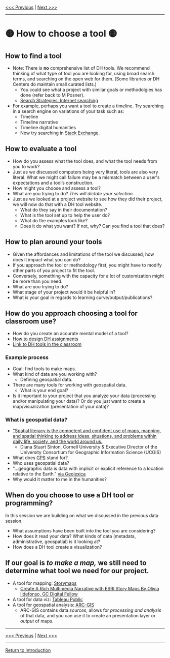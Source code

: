 
[<<< Previous](why.md) | [Next >>>](async.md) 

-------

# :yellow_circle: How to choose a tool :yellow_circle:   
## How to find a tool       
* Note: There is **no** comprehensive list of DH tools. We recommend thinking of what type of tool you are looking for, using broad search terms, and searching on the open web for them. (Some libraries or DH Centers do maintain small curated lists.) 
    * You could see what a project with similar goals or methodolgies has done (refer back to M Posner). 
    * [Search Strategies: Internet searching](https://guides.smu.edu/searchstrategies)
* For example, perhaps you want a tool to create a timeline. Try searching in a search engine on variations of your task such as:
    * Timeline
    * Timeline narrative 
    * Timeline digital humanities 
    * Now try searching in [Stack Exchange](https://stackexchange.com/).

## How to evaluate a tool
* How do you assess what the tool does, and what the tool needs from you to work? 
* Just as we discussed computers being very literal, tools are also very literal. What we might call failure may be a mismatch between a user's expectations and a tool’s construction. 
* How might you choose and assess a tool?
* What are you trying to do? *This will dictate your selection.*  
* Just as we looked at a project website to see how they did their project, we will now do that with a DH tool website.
    * What do they say in their documentation?
    * What is the tool set up to help the user do?
    * What do the examples look like?
    * Does it do what you want? If not, why? Can you find a tool that does?

## How to plan around your tools 
* Given the affordances and limitations of the tool we discussed, how does it impact what you can do? 
* If you approach the tool or methodology first, you might have to modify other parts of you project to fit the tool. 
* Conversely, something with the capacity for a lot of customization might be more than you need. 
* What are you trying to do? 
* What stage of your project would it be helpful in? 
* What is your goal in regards to learning curve/output/publications?  

## How do you approach choosing a tool for classroom use? 
* How do you create an accurate mental model of a tool? 
* [How to design DH assignments](https://docs.google.com/presentation/d/1NfKpBmQ_zTgORmcaLemTEfF_obj16CVej2iebTTlgEc/edit)
* [Link to DH tools in the classroom](https://github.com/SouthernMethodistUniversity/dhclass)

### Example process
* Goal: find tools to make maps. 
* What kind of data are you working with? 
    * Defining geospatial data.
* There are many tools for working with geospatial data. 
    * What is your end goal? 
* Is it important to your project that you analyze your data (processing and/or manipulating your data)? Or do you just want to create a map/visualization (presentation of your data)?

### What is geospatial data?
* ["Spatial literacy is the competent and confident use of maps, mapping, and spatial thinking to address ideas, situations, and problems within daily life, society, and the world around us.](https://www.smu.edu/libraries/fondren/services/gis) 
    * Diana Stuart Sinton, Cornell University & Executive Director of the University Consortium for Geographic Information Science (UCGIS)
* What does [GPS](https://www.gps.gov/) stand for?
* Who uses geospatial data?
* "...geographic data is data with implicit or explicit reference to a location relative to the Earth." [via Geolexica](https://www.geolexica.org/concepts/202/)
* Why would it matter to me in the humanities?

## When do you choose to use a DH tool or programming?
In this session we are building on what we discussed in the previous data session.
* What assumptions have been built into the tool you are considering?
* How does it read your data? What kinds of data (metadata, administrative, geospatial) is it looking at?  
* How does a DH tool create a visualization? 

## If our goal is *to make a map,* we still need to determine what tool we need for our project.
* A tool for mapping: [Storymaps](https://storymaps.arcgis.com/)
    * [Create A Rich Multimedia Narrative with ESRI Story Maps By Olivia Ildefonso, GC Digital Fellow](https://www.arcgis.com/apps/Cascade/index.html?appid=581c9883c9fa4bab8f8048eaa130a813)
* A tool for data viz: [Tableau Public](https://public.tableau.com/en-us/s/)
* A tool for geospatial analysis: [ARC-GIS](https://www.esri.com/en-us/arcgis/products/arcgis-online/overview)
    * ARC-GIS contains data *sources*, allows for *processing and analysis* of that data, and you can use it to create an presentation layer or *output* of maps. 

-----
[<<< Previous](why.md) | [Next >>>](async.md) 

-----
[Return to introduction](https://github.com/SouthernMethodistUniversity/tools)
